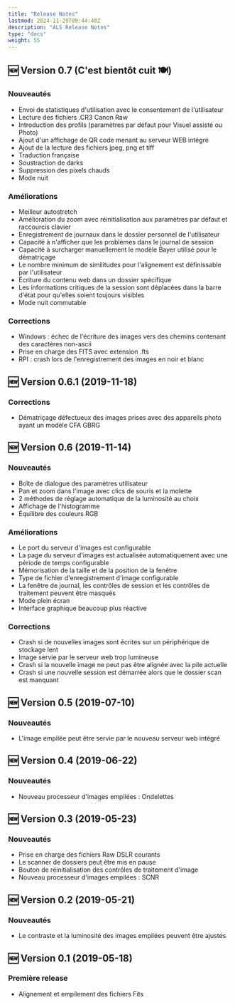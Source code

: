```yaml
---
title: "Release Notes"
lastmod: 2024-11-29T09:44:40Z
description: "ALS Release Notes"
type: "docs"
weight: 55
---
```


## 🆕 Version 0.7 (C'est bientôt cuit 🍽️)

### Nouveautés
- Envoi de statistiques d'utilisation avec le consentement de l'utilisateur
- Lecture des fichiers .CR3 Canon Raw
- Introduction des profils (paramètres par défaut pour Visuel assisté ou Photo)
- Ajout d'un affichage de QR code menant au serveur WEB intégré
- Ajout de la lecture des fichiers jpeg, png et tiff
- Traduction française
- Soustraction de darks
- Suppression des pixels chauds
- Mode nuit 

### Améliorations
- Meilleur autostretch
- Amélioration du zoom avec réinitialisation aux paramètres par défaut et raccourcis clavier
- Enregistrement de journaux dans le dossier personnel de l'utilisateur
- Capacité à n'afficher que les problèmes dans le journal de session
- Capacité à surcharger manuellement le modèle Bayer utilisé pour le dématriçage
- Le nombre minimum de similitudes pour l'alignement est définissable par l'utilisateur
- Écriture du contenu web dans un dossier spécifique
- Les informations critiques de la session sont déplacées dans la barre d'état pour qu'elles soient toujours visibles
- Mode nuit commutable

### Corrections
- Windows : échec de l'écriture des images vers des chemins contenant des caractères non-ascii
- Prise en charge des FITS avec extension .fts
- RPI : crash lors de l'enregistrement des images en noir et blanc

## 🆕 Version 0.6.1 (2019-11-18)

### Corrections
- Dématriçage défectueux des images prises avec des appareils photo ayant un modèle CFA GBRG

## 🆕 Version 0.6 (2019-11-14)

### Nouveautés
- Boîte de dialogue des paramètres utilisateur
- Pan et zoom dans l'image avec clics de souris et la molette
- 2 méthodes de réglage automatique de la luminosité au choix
- Affichage de l'histogramme
- Équilibre des couleurs RGB

### Améliorations
- Le port du serveur d'images est configurable
- La page du serveur d'images est actualisée automatiquement avec une période de temps configurable
- Mémorisation de la taille et de la position de la fenêtre
- Type de fichier d'enregistrement d'image configurable
- La fenêtre de journal, les contrôles de session et les contrôles de traitement peuvent être masqués
- Mode plein écran
- Interface graphique beaucoup plus réactive

### Corrections
- Crash si de nouvelles images sont écrites sur un périphérique de stockage lent
- Image servie par le serveur web trop lumineuse
- Crash si la nouvelle image ne peut pas être alignée avec la pile actuelle
- Crash si une nouvelle session est démarrée alors que le dossier scan est manquant

## 🆕 Version 0.5 (2019-07-10)

### Nouveautés
- L'image empilée peut être servie par le nouveau serveur web intégré

## 🆕 Version 0.4 (2019-06-22)

### Nouveautés
- Nouveau processeur d'images empilées : Ondelettes

## 🆕 Version 0.3 (2019-05-23)

### Nouveautés
- Prise en charge des fichiers Raw DSLR courants
- Le scanner de dossiers peut être mis en pause
- Bouton de réinitialisation des contrôles de traitement d'image
- Nouveau processeur d'images empilées : SCNR

## 🆕 Version 0.2 (2019-05-21)

### Nouveautés
- Le contraste et la luminosité des images empilées peuvent être ajustés

## 🆕 Version 0.1 (2019-05-18)

### Première release
- Alignement et empilement des fichiers Fits
